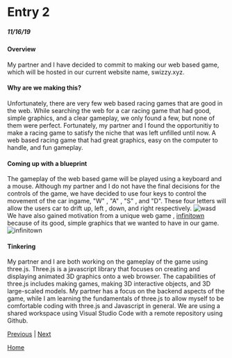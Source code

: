 # Entry 2
##### 11/16/19

#### Overview
  My partner and I have decided to commit to making our web based game, which will be hosted in our current website name, swizzy.xyz.

#### Why are we making this?
  Unfortunately, there are very few web based racing games that are good in the web. While searching the web for a car racing game that had good, simple graphics, and a clear gameplay, we only found a few, but none of them were perfect. Fortunately, my partner and I found the opportunitiy to make a racing game to satisfy the niche that was left unfilled until now. A web based racing game that had great graphics, easy on the computer to handle, and fun gameplay.

#### Coming up with a blueprint
  The gameplay of the web based game will be played using a keyboard and a mouse. Although my partner and I do not have the final decisions for the controls of the game, we have decided to use four keys to control the movement of the car ingame, "W" , "A" , "S" , and "D". These four letters will allow the users car to drift up, left , down, and right respectively.
  ![wasd](https://toppng.com/uploads/preview/wasd-keys-png-wasd-keys-11562858827u3bz8nzi7e.png)
  We have also gained motivation from a unique web game , [infinitown](https://demos.littleworkshop.fr/infinitown) because of its good, simple graphics that we wanted to have in our game.
  ![infinitown](https://i.gyazo.com/3818000583c99ef2151f66c2b022756b.jpg)

#### Tinkering
  My partner and I are both working on the gameplay of the game using three.js. Three.js is a javascript library that focuses on creating and displaying animated 3D graphics onto a web browser. The capabilities of three.js includes making games, making 3D interactive objects, and 3D large-scaled models.
  My partner has a focus on the backend aspects of the game, while I am learning the fundamentals of three.js to allow myself to be comfortable coding with three.js and Javascript in general.
  We are using a shared workspace using Visual Studio Code with a remote repository using Github.

[Previous](entry01.md) | [Next](entry03.md)

[Home](../README.md)
